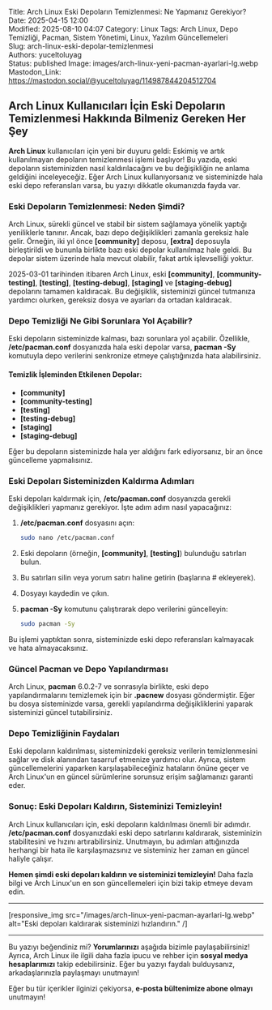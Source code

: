 Title: Arch Linux Eski Depoların Temizlenmesi: Ne Yapmanız Gerekiyor?
Date: 2025-04-15 12:00  
Modified: 2025-08-10 04:07
Category: Linux
Tags: Arch Linux, Depo Temizliği, Pacman, Sistem Yönetimi, Linux, Yazılım Güncellemeleri  
Slug: arch-linux-eski-depolar-temizlenmesi  
Authors: yuceltoluyag  
Status: published
Image: images/arch-linux-yeni-pacman-ayarlari-lg.webp
Mastodon_Link: https://mastodon.social/@yuceltoluyag/114987844204512704

## Arch Linux Kullanıcıları İçin Eski Depoların Temizlenmesi Hakkında Bilmeniz Gereken Her Şey

**Arch Linux** kullanıcıları için yeni bir duyuru geldi: Eskimiş ve artık kullanılmayan depoların temizlenmesi işlemi başlıyor! Bu yazıda, eski depoların sisteminizden nasıl kaldırılacağını ve bu değişikliğin ne anlama geldiğini inceleyeceğiz. Eğer Arch Linux kullanıyorsanız ve sisteminizde hala eski depo referansları varsa, bu yazıyı dikkatle okumanızda fayda var.

### Eski Depoların Temizlenmesi: Neden Şimdi?

Arch Linux, sürekli güncel ve stabil bir sistem sağlamaya yönelik yaptığı yeniliklerle tanınır. Ancak, bazı depo değişiklikleri zamanla gereksiz hale gelir. Örneğin, iki yıl önce **[community]** deposu, **[extra]** deposuyla birleştirildi ve bununla birlikte bazı eski depolar kullanılmaz hale geldi. Bu depolar sistem üzerinde hala mevcut olabilir, fakat artık işlevselliği yoktur.

2025-03-01 tarihinden itibaren Arch Linux, eski **[community]**, **[community-testing]**, **[testing]**, **[testing-debug]**, **[staging]** ve **[staging-debug]** depolarını tamamen kaldıracak. Bu değişiklik, sisteminizi güncel tutmanıza yardımcı olurken, gereksiz dosya ve ayarları da ortadan kaldıracak.

### Depo Temizliği Ne Gibi Sorunlara Yol Açabilir?

Eski depoların sisteminizde kalması, bazı sorunlara yol açabilir. Özellikle, **/etc/pacman.conf** dosyanızda hala eski depolar varsa, **pacman -Sy** komutuyla depo verilerini senkronize etmeye çalıştığınızda hata alabilirsiniz.

#### Temizlik İşleminden Etkilenen Depolar:
- **[community]**
- **[community-testing]**
- **[testing]**
- **[testing-debug]**
- **[staging]**
- **[staging-debug]**

Eğer bu depoların sisteminizde hala yer aldığını fark ediyorsanız, bir an önce güncelleme yapmalısınız.

### Eski Depoları Sisteminizden Kaldırma Adımları

Eski depoları kaldırmak için, **/etc/pacman.conf** dosyanızda gerekli değişiklikleri yapmanız gerekiyor. İşte adım adım nasıl yapacağınız:

1. **/etc/pacman.conf** dosyasını açın:
   ```bash
   sudo nano /etc/pacman.conf
   ```

2. Eski depoların (örneğin, **[community]**, **[testing]**) bulunduğu satırları bulun.

3. Bu satırları silin veya yorum satırı haline getirin (başlarına # ekleyerek).

4. Dosyayı kaydedin ve çıkın.

5. **pacman -Sy** komutunu çalıştırarak depo verilerini güncelleyin:
   ```bash
   sudo pacman -Sy
   ```

Bu işlemi yaptıktan sonra, sisteminizde eski depo referansları kalmayacak ve hata almayacaksınız.

### Güncel Pacman ve Depo Yapılandırması

Arch Linux, **pacman** 6.0.2-7 ve sonrasıyla birlikte, eski depo yapılandırmalarını temizlemek için bir **.pacnew** dosyası göndermiştir. Eğer bu dosya sisteminizde varsa, gerekli yapılandırma değişikliklerini yaparak sisteminizi güncel tutabilirsiniz.

### Depo Temizliğinin Faydaları

Eski depoların kaldırılması, sisteminizdeki gereksiz verilerin temizlenmesini sağlar ve disk alanından tasarruf etmenize yardımcı olur. Ayrıca, sistem güncellemelerini yaparken karşılaşabileceğiniz hataların önüne geçer ve Arch Linux'un en güncel sürümlerine sorunsuz erişim sağlamanızı garanti eder.

### Sonuç: Eski Depoları Kaldırın, Sisteminizi Temizleyin!

Arch Linux kullanıcıları için, eski depoların kaldırılması önemli bir adımdır. **/etc/pacman.conf** dosyanızdaki eski depo satırlarını kaldırarak, sisteminizin stabilitesini ve hızını artırabilirsiniz. Unutmayın, bu adımları attığınızda herhangi bir hata ile karşılaşmazsınız ve sisteminiz her zaman en güncel haliyle çalışır.

**Hemen şimdi eski depoları kaldırın ve sisteminizi temizleyin!** Daha fazla bilgi ve Arch Linux'un en son güncellemeleri için bizi takip etmeye devam edin.

---

[responsive_img src="/images/arch-linux-yeni-pacman-ayarlari-lg.webp" alt="Eski depoları kaldırarak sisteminizi hızlandırın." /]

---


Bu yazıyı beğendiniz mi? **Yorumlarınızı** aşağıda bizimle paylaşabilirsiniz! Ayrıca, Arch Linux ile ilgili daha fazla ipucu ve rehber için **sosyal medya hesaplarımızı** takip edebilirsiniz. Eğer bu yazıyı faydalı bulduysanız, arkadaşlarınızla paylaşmayı unutmayın!

Eğer bu tür içerikler ilginizi çekiyorsa, **e-posta bültenimize abone olmayı** unutmayın!

